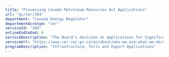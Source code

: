 ```yaml
---
title: "Processing Canada Petroleum Resources Act Applications"
url: "gc/cer/304"
department: "Canada Energy Regulator"
departmentAcronym: "cer"
serviceId: "304"
onlineEndtoEnd: 0
serviceDescription: "The Board's decision on applications for Significant and Commercial Discovery Declarations in regards to the Canada Petroleum Resources Act where lands identified are in non-Accord areas and include only Crown administered sections. First Nations assigned lands, as recognized by land agreements, are excluded."
serviceUrl: "https://www.cer-rec.gc.ca/en/about/who-we-are-what-we-do/service-standards/index.html"
programDescription: "Infrastructure, Tolls and Export Applications"
---
```

